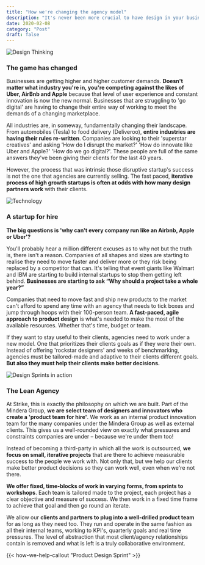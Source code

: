 ```yaml
---
title: "How we're changing the agency model"
description: "It's never been more crucial to have design in your business. According to an inVision report, good design within your organisation can increase revenue share, product quality, time to market and customer satisfaction. Typically creative agencies have been the providers of problem solving and creative thinking for companies, but their traditional, waterfall approach is failing modern business. As a result, The silos of 'creative superstars', which were once key to an agencies success, are now what's exactly causing them to fail."
date: 2020-02-08
category: "Post"
draft: false
---
```

<div class="full-width"><img class="lazyload" data-src="https://images.pexels.com/photos/7376/startup-photos.jpg?auto=compress&cs=tinysrgb&dpr=2&h=750&w=1260" alt="Design Thinking" /></div>

### The game has changed

Businesses are getting higher and higher customer demands. **Doesn't matter what industry you're in, you're competing against the likes of Uber, AirBnb and Apple** because that level of user experience and constant innovation is now the new normal. Businesses that are struggling to 'go digital' are having to change their entire way of working to meet the demands of a changing marketplace. 

All industries are, in someway, fundamentally changing their landscape. From automobiles (Tesla) to food delivery (Deliveroo), **entire industries are having their rules re-written**. Companies are looking to their 'superstar creatives' and asking 'How do I disrupt the market?' 'How do innovate like Uber and Apple?' 'How do we go digital?'. These people are full of the same answers they've been giving their clients for the last 40 years. 

However, the process that was intrinsic those disruptive startup's success is not the one that agencies are currently selling. The fast paced, **iterative process of high growth startups is often at odds with how many design partners work** with their clients.

<div class="full-width"><img class="lazyload" data-src="https://images.pexels.com/photos/158826/structure-light-led-movement-158826.jpeg?auto=compress&cs=tinysrgb&dpr=2&h=750&w=1260" alt="Technology" /></div>

### A startup for hire

**The big questions is 'why can't every company run like an Airbnb, Apple or Uber'?**

You'll probably hear a million different excuses as to why not but the truth is, there isn't a reason. Companies of all shapes and sizes are starting to realise they need to move faster and deliver more or they risk being replaced by a competitor that can. It's telling that event giants like Walmart and IBM are starting to build internal startups to stop them getting left behind. **Businesses are starting to ask “Why should a project take a whole year?”**

Companies that need to move fast and ship new products to the market can't afford to spend any time with an agency that needs to tick boxes and jump through hoops with their 100-person team. **A fast-paced, agile approach to product design** is what's needed to make the most of the available resources. Whether that's time, budget or team.

If they want to stay useful to their clients, agencies need to work under a new model. One that prioritizes their clients goals as if they were their own. Instead of offering 'rockstar designers' and weeks of benchmarking, agencies must be tailored-made and adaptive to their clients different goals. **But also they must help their clients make better decisions.** 

<div class="full-width"><img class="lazyload" data-src="/images/Design-Sprint-Header.jpg" srcset="/images/Design-Sprint-Header@2x.jpg 800w" alt="Design Sprints in action" /></div>

### The Lean Agency
At Strike, this is exactly the philosophy on which we are built. Part of the Mindera Group, **we are select team of designers and innovators who create a 'product team for hire'**. We work as an internal product innovation team for the many companies under the Mindera Group as well as external clients. This gives us a well-rounded view on exactly what pressures and constraints companies are under – because we're under them too! 

Instead of becoming a third-party in which all the work is outsourced, **we focus on small, iterative projects** that are there to achieve measurable success to the people we work with. Not only that, but we help our clients make better product decisions so they can work well, even when we're not there. 

**We offer fixed, time-blocks of work in varying forms, from sprints to workshops**. Each team is tailored made to the project, each project has a clear objective and measure of success. We then work in a fixed time frame to achieve that goal and then go round an iterate.

We allow our **clients and partners to plug into a well-drilled product team** for as long as they need too. They run and operate in the same fashion as all their internal teams, working to KPI's, quarterly goals and real time pressures. The level of abstraction that most client/agency relationships contain is removed and what is left is a truly collaborative environment.

{{< how-we-help-callout "Product Design Sprint" >}}

